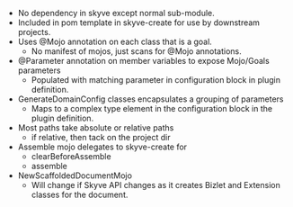 - No dependency in skyve except normal sub-module.
- Included in pom template in skyve-create for use by downstream projects.
- Uses @Mojo annotation on each class that is a goal.
    - No manifest of mojos, just scans for @Mojo annotations.
- @Parameter annotation on member variables to expose Mojo/Goals parameters
    - Populated with matching parameter in configuration block in plugin definition.
- GenerateDomainConfig classes encapsulates a grouping of parameters
    - Maps to a complex type element in the configuration block in the plugin definition.
- Most paths take absolute or relative paths
    - if relative, then tack on the project dir
- Assemble mojo delegates to skyve-create for
    - clearBeforeAssemble
    - assemble
- NewScaffoldedDocumentMojo
    - Will change if Skyve API changes as it creates Bizlet and Extension classes for the document.

